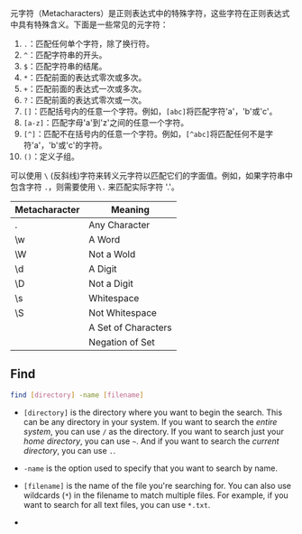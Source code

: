 元字符（Metacharacters）是正则表达式中的特殊字符，这些字符在正则表达式中具有特殊含义。下面是一些常见的元字符：

1. `.`：匹配任何单个字符，除了换行符。
2. `^`：匹配字符串的开头。
3. `$`：匹配字符串的结尾。
4. `*`：匹配前面的表达式零次或多次。
5. `+`：匹配前面的表达式一次或多次。
6. `?`：匹配前面的表达式零次或一次。
7. `[]`：匹配括号内的任意一个字符。例如，`[abc]`将匹配字符'a'，'b'或'c'。
8. `[a-z]`：匹配字母'a'到'z'之间的任意一个字符。
9. `[^]`：匹配不在括号内的任意一个字符。例如，`[^abc]`将匹配任何不是字符'a'，'b'或'c'的字符。
10. `()`：定义子组。

可以使用 `\` (反斜线)字符来转义元字符以匹配它们的字面值。例如，如果字符串中包含字符 `.`，则需要使用 `\.` 来匹配实际字符 '.'。

| Metacharacter | Meaning             |
| ------------- | ------------------- |
| .             | Any Character       |
| \\w           | A Word              |
| \\W           | Not a Wold          |
| \\d           | A Digit             |
| \\D           | Not a Digit         |
| \\s           | Whitespace          |
| \\S           | Not Whitespace      |
|               | A Set of Characters |
|               | Negation of Set     |


## Find

```bash
find [directory] -name [filename]
```

-   `[directory]` is the directory where you want to begin the search. This can be any directory in your system. If you want to search the *entire system*, you can use `/` as the directory. If you want to search just your *home directory*, you can use `~`. And if you want to search the *current directory*, you can use `.`.
    
-   `-name` is the option used to specify that you want to search by name.
    
-   `[filename]` is the name of the file you're searching for. You can also use wildcards (`*`) in the filename to match multiple files. For example, if you want to search for all text files, you can use `*.txt`.
- 